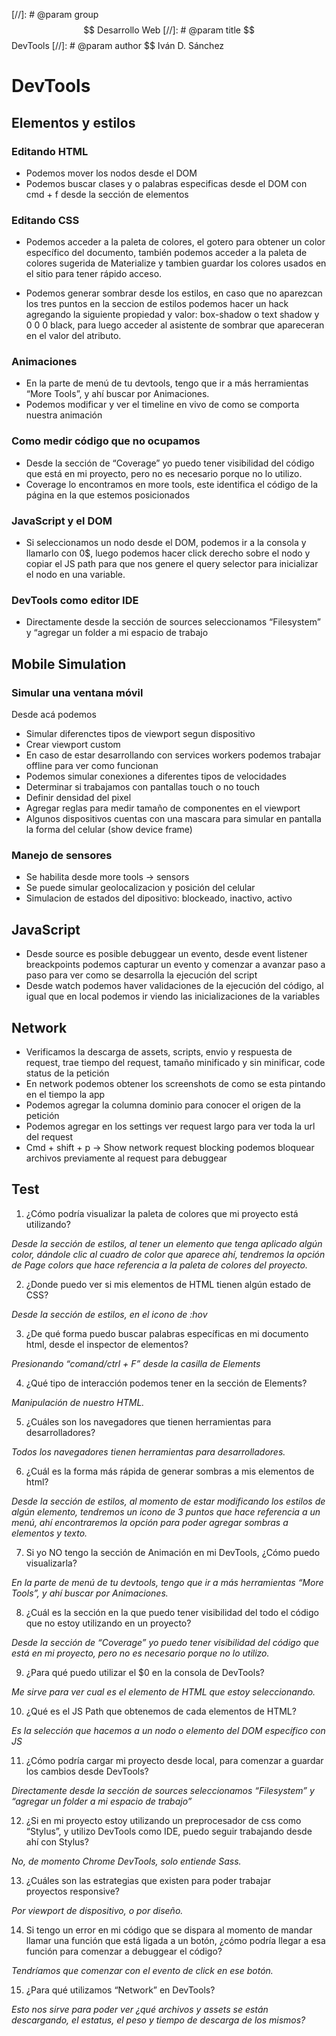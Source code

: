 [//]: # @param group $$ Desarrollo Web
[//]: # @param title $$ DevTools
[//]: # @param author $$ Iván D. Sánchez


# DevTools

## Elementos y estilos

### Editando HTML

- Podemos mover los nodos desde el DOM
- Podemos buscar clases y o palabras especificas desde el DOM con cmd + f desde la sección de elementos


### Editando CSS

- Podemos acceder a la paleta de colores, el gotero para obtener un color específico del documento, también podemos acceder a la paleta de colores sugerida de Materialize y tambien guardar los colores usados en el sitio para tener rápido acceso.

- Podemos generar sombrar desde los estilos, en caso que no aparezcan los tres puntos en la seccion de estilos podemos hacer un hack agregando la siguiente propiedad y valor: box-shadow o text shadow y 0 0 0 black, para luego acceder al asistente de sombrar que apareceran en el valor del atributo.

### Animaciones

- En la parte de menú de tu devtools, tengo que ir a más herramientas “More Tools”, y ahí buscar por Animaciones.
- Podemos modificar y ver el timeline en vivo de como se comporta nuestra animación

### Como medir código que no ocupamos

- Desde la sección de “Coverage” yo puedo tener visibilidad del código que está en mi proyecto, pero no es necesario porque no lo utilizo.
- Coverage lo encontramos en more tools, este identifica el código de la página en la que estemos posicionados


### JavaScript y el DOM

- Si seleccionamos un nodo desde el DOM, podemos ir a la consola y llamarlo con 0$, luego podemos hacer click derecho sobre el nodo y copiar el JS path para que nos genere el query selector para inicializar el nodo en una variable.


### DevTools como editor IDE

- Directamente desde la sección de sources seleccionamos “Filesystem” y “agregar un folder a mi espacio de trabajo

## Mobile Simulation

### Simular una ventana móvil

Desde acá podemos

- Simular diferenctes tipos de viewport segun dispositivo
- Crear viewport custom
- En caso de estar desarrollando con services workers podemos trabajar offline para ver como funcionan
- Podemos simular conexiones a diferentes tipos de velocidades
- Determinar si trabajamos con pantallas touch o no touch
- Definir densidad del pixel
- Agregar reglas para medir tamaño de componentes en el viewport
- Algunos dispositivos cuentas con una mascara para simular en pantalla la forma del celular (show device frame)

### Manejo de sensores

- Se habilita desde more tools -> sensors
- Se puede simular geolocalizacion y posición del celular
- Simulacion de estados del dipositivo: blockeado, inactivo, activo

## JavaScript

- Desde source es posible debuggear un evento, desde event listener breackpoints podemos capturar un evento y comenzar a avanzar paso a paso para ver como se desarrolla la ejecución del script
- Desde watch podemos haver validaciones de la ejecución del código, al igual que en local podemos ir viendo las inicializaciones de la variables

## Network

- Verificamos la descarga de assets, scripts, envio y respuesta de request, trae tiempo del request, tamaño minificado y sin minificar, code status de la petición
- En network podemos  obtener los screenshots de como se esta pintando en el tiempo la app
- Podemos agregar la columna dominio para conocer el origen de la petición
- Podemos agregar en los settings ver request largo para ver toda la url del request
-  Cmd + shift + p -> Show network request blocking podemos bloquear archivos previamente al request para debuggear




## Test

1. ¿Cómo podría visualizar la paleta de colores que mi proyecto está utilizando?

*Desde la sección de estilos, al tener un elemento que tenga aplicado algún color, dándole clic al cuadro de color que aparece ahí, tendremos la opción de Page colors que hace referencia a la paleta de colores del proyecto.*

2. ¿Donde puedo ver si mis elementos de HTML tienen algún estado de CSS?

*Desde la sección de estilos, en el icono de :hov*

3. ¿De qué forma puedo buscar palabras específicas en mi documento html, desde el inspector de elementos?

*Presionando “comand/ctrl + F” desde la casilla de Elements*

4. ¿Qué tipo de interacción podemos tener en la sección de Elements? 

*Manipulación de nuestro HTML.*

5. ¿Cuáles son los navegadores que tienen herramientas para desarrolladores?

*Todos los navegadores tienen herramientas para desarrolladores.*

6. ¿Cuál es la forma más rápida de generar sombras a mis elementos de html?

*Desde la sección de estilos, al momento de estar modificando los estilos de algún elemento, tendremos un icono de 3 puntos que hace referencia a un menú, ahí encontraremos la opción para poder agregar sombras a elementos y texto.*

7. Si yo NO tengo la sección de Animación en mi DevTools, ¿Cómo puedo visualizarla?

*En la parte de menú de tu devtools, tengo que ir a más herramientas “More Tools”, y ahí buscar por Animaciones.*

8. ¿Cuál es la sección en la que puedo tener visibilidad del todo el código que no estoy utilizando en un proyecto?

*Desde la sección de “Coverage” yo puedo tener visibilidad del código que está en mi proyecto, pero no es necesario porque no lo utilizo.*

9. ¿Para qué puedo utilizar el $0 en la consola de DevTools?

*Me sirve para ver cual es el elemento de HTML que estoy seleccionando.*

10. ¿Qué es el JS Path que obtenemos de cada elementos de HTML?

*Es la selección que hacemos a un nodo o elemento del DOM específico con JS*

11. ¿Cómo podría cargar mi proyecto desde local, para comenzar a guardar los cambios desde DevTools?

*Directamente desde la sección de sources seleccionamos “Filesystem” y “agregar un folder a mi espacio de trabajo”* 

12. ¿Si en mi proyecto estoy utilizando un preprocesador de css como “Stylus”, y utilizo DevTools como IDE, puedo seguir trabajando desde ahí con Stylus?

*No, de momento Chrome DevTools, solo entiende Sass.*

13. ¿Cuáles son las estrategias que existen para poder trabajar proyectos responsive?

*Por viewport de dispositivo, o por diseño.*

14. Si tengo un error en mi código que se dispara al momento de mandar llamar una función que está ligada a un botón, ¿cómo podría llegar a esa función para comenzar a debuggear el código?

*Tendríamos que comenzar con el evento de click en ese botón.*

15. ¿Para qué utilizamos “Network” en DevTools?

*Esto nos sirve para poder ver ¿qué archivos y assets se están descargando, el estatus, el peso y tiempo de descarga de los mismos?*

